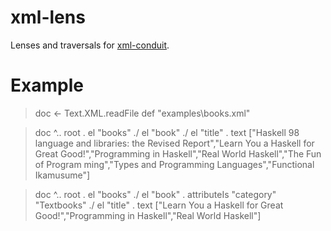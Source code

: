 xml-lens
========

Lenses and traversals for [xml-conduit](http://hackage.haskell.org/package/xml-conduit).

Example
========

> doc <- Text.XML.readFile def "examples\\books.xml"

> doc ^.. root . el "books" ./ el "book" ./ el "title" . text
["Haskell 98 language and libraries: the Revised Report","Learn You a Haskell for Great Good!","Programming in Haskell","Real World Haskell","The Fun of Program
ming","Types and Programming Languages","Functional Ikamusume"]

> doc ^.. root . el "books" ./ el "book" . attributeIs "category" "Textbooks" ./ el "title" . text
["Learn You a Haskell for Great Good!","Programming in Haskell","Real World Haskell"]

